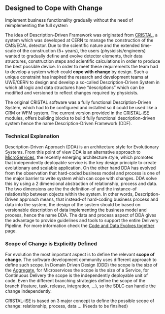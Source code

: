 Designed to Cope with Change
----------------------------

Implement business functionality gradually without the need of reimplementing the full system

The idea of Description-Driven Framework was originated from [CRISTAL](http://proj-cristal.web.cern.ch/proj-cristal/), a system which was developed at CERN to manage the construction of the CMS/ECAL detector. Due to the scientific nature and the extended time-scale of the construction (5+ years), the users (physicists/engineers) wanted to gradually define and evolve detector elements, their data structures, construction steps and scientific calculations in order to produce the best possible device. In order to meet these requirements the team had to develop a system which could **cope with change** by design. Such a unique constraint has inspired the research and development teams at UWE/CERN to design and develop a so-called Description-Driven System in which all logic and data structures have “descriptions” which can be modified and versioned to reflect changes required by physicists.

The original CRISTAL software was a fully functional Description-Driven System, which had to be configured and installed so it could be used like a CRM or WFM system. The current version provided in the [CRISTAL-iSE](/cristal-ise) modules, offers building blocks to build fully functional description-driven system hence the name Description-Driven Framework (DDF).

### Technical Explanation

Description-Driven Approach (DDA) is an architecture style for Evolutionary Systems. From this point of view DDA is an alternative approach to [MicroServices](https://www.thoughtworks.com/insights/blog/microservices-evolutionary-architecture), the recently emerging architecture style, which promotes that independently deployable service is the key design principle to create evolutionary and scalable application. On the other hand DDA has evolved from the observation that hard-coded business model and process is one of the major barrier to write system which can cope with changes. DDA solve this by using a 2 dimensional abstraction of relationship, process and data. The two dimensions are the the definition-of and the instance-of relationship between objects within the system. In other words, Description-Driven approach means, that instead-of hard-coding business process and data into the system, the design of the system should be based on versionable description of data implementing the business model and process, hence the name DDA. The data and process aspect of DDA gives the advantage to provide guidelines and tools to support the entire Delivery Pipeline. For more information check the [Code and Data Evolves together](../Evolve-Code-with-Data) page.

### Scope of Change is Explicitly Defined

For evolution the most important aspect is to define the relevant **scope of change**. The software development community uses different approach to define such scope. In Domain Driven Design (DDD) the scope is the size of the [Aggregate](http://martinfowler.com/bliki/DDD_Aggregate.html), for Microservices the scope is the size of a Service, for Continuous Delivery the scope is the independently deployable unit of code. Even the different branching strategies define the scope of the branch (feature, task, release, integration, ...), so the SDLC can handle the change independently. 

CRISTAL-iSE is based on 3 major concept to define the possible scope of change: relationship, process, data ... (Needs to be finsihed)
